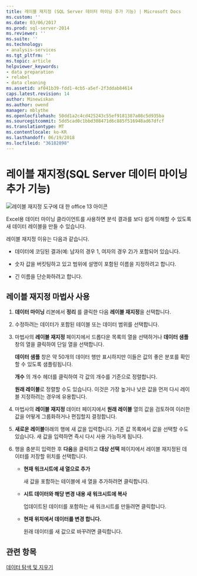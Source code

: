 ```yaml
---
title: 레이블 재지정 (SQL Server 데이터 마이닝 추가 기능) | Microsoft Docs
ms.custom: ''
ms.date: 03/06/2017
ms.prod: sql-server-2014
ms.reviewer: ''
ms.suite: ''
ms.technology:
- analysis-services
ms.tgt_pltfrm: ''
ms.topic: article
helpviewer_keywords:
- data preparation
- relabel
- data cleaning
ms.assetid: af041b39-fdd1-4cb5-a5ef-2f3ddab84614
caps.latest.revision: 14
author: Minewiskan
ms.author: owend
manager: mblythe
ms.openlocfilehash: 50dd1a2c4cd425243c55ef9181387a08c5d935ba
ms.sourcegitcommit: 5dd5cad0c1bbd308471d6c885f516948ad67dfcf
ms.translationtype: MT
ms.contentlocale: ko-KR
ms.lasthandoff: 06/19/2018
ms.locfileid: "36182898"
---
```

# <a name="relabel-sql-server-data-mining-add-ins"></a>레이블 재지정(SQL Server 데이터 마이닝 추가 기능)
  ![레이블 재지정 도구에 대 한 office 13 아이콘](media/dm13-relabel.gif "레이블 재지정 도구에 대 한 Office 13 아이콘")  
  
 Excel용 데이터 마이닝 클라이언트를 사용하면 분석 결과를 보다 쉽게 이해할 수 있도록 새 데이터 레이블을 만들 수 있습니다.  
  
 레이블 재지정 이유는 다음과 같습니다.  
  
-   데이터에 코딩된 결과(예: 남자의 경우 1, 여자의 경우 2)가 포함되어 있습니다.  
  
-   숫자 값을 버킷팅하고 있고 범위에 설명이 포함된 이름을 지정하려고 합니다.  
  
-   긴 이름을 단순화하려고 합니다.  
  
## <a name="using-the-relabel-wizard"></a>레이블 재지정 마법사 사용  
  
1.  **데이터 마이닝** 리본에서 **정리** 를 클릭한 다음 **레이블 재지정**을 선택합니다.  
  
2.  수정하려는 데이터가 포함된 테이블 또는 데이터 범위를 선택합니다.  
  
3.  마법사의 **레이블 재지정** 페이지에서 드롭다운 목록의 열을 선택하거나 **데이터 샘플** 창의 열을 클릭하여 단일 열을 선택합니다.  
  
     **데이터 샘플** 창은 약 50개의 데이터 행만 표시하지만 이들은 값의 좋은 분포를 확인할 수 있도록 샘플링됩니다.  
  
     **개수** 의 개수 헤더를 클릭하여 각 값의 개수를 기준으로 정렬합니다.  
  
     **원래 레이블**로 정렬할 수도 있습니다. 이것은 가장 높거나 낮은 값을 먼저 다시 레이블 지정하려는 경우에 유용합니다.  
  
4.  마법사의 **레이블 재지정** 데이터 페이지에서 **원래 레이블** 열의 값을 검토하여 이러한 값을 어떻게 그룹화하거나 편집할지 결정합니다.  
  
5.  **새로운 레이블**아래의 행에 새 값을 입력합니다. 기존 값 목록에서 값을 선택할 수도 있습니다. 새 값을 입력하면 즉시 다시 사용 가능하게 됩니다.  
  
6.  행을 충분히 입력한 후 **다음**을 클릭하고 **대상 선택** 페이지에서 레이블 재지정된 데이터를 저장할 위치를 선택합니다.  
  
    -   **현재 워크시트에 새 열으로 추가**  
  
         새 값을 포함하는 테이블에 새 열을 추가하려면 클릭합니다.  
  
    -   **시트 데이터와 해당 변경 내용 새 워크시트에 복사**  
  
         업데이트된 데이터를 포함하는 새 워크시트를 만들려면 클릭합니다.  
  
    -   **현재 위치에서 데이터를 변경 합니다.**  
  
         원래 데이터를 새 값으로 바꾸려면 클릭합니다.  
  
## <a name="see-also"></a>관련 항목  
 [데이터 탐색 및 지우기](exploring-and-cleaning-data.md)  
  
  